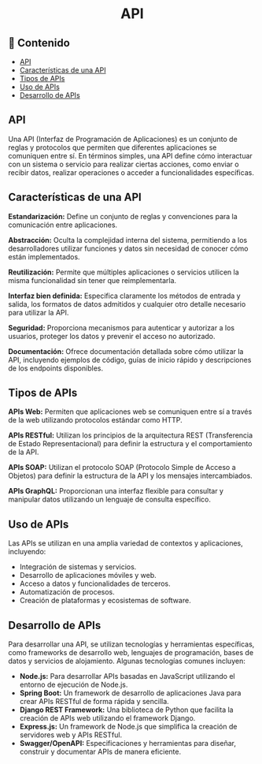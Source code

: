 <h1 align="center">API</h1>

<h2>📑 Contenido</h2>

- [API](#api)
- [Características de una API](#características-de-una-api)
- [Tipos de APIs](#tipos-de-apis)
- [Uso de APIs](#uso-de-apis)
- [Desarrollo de APIs](#desarrollo-de-apis)

## API

Una API (Interfaz de Programación de Aplicaciones) es un conjunto de reglas y protocolos que permiten que diferentes aplicaciones se comuniquen entre sí. En términos simples, una API define cómo interactuar con un sistema o servicio para realizar ciertas acciones, como enviar o recibir datos, realizar operaciones o acceder a funcionalidades específicas.

## Características de una API

**Estandarización:** Define un conjunto de reglas y convenciones para la comunicación entre aplicaciones.

**Abstracción:** Oculta la complejidad interna del sistema, permitiendo a los desarrolladores utilizar funciones y datos sin necesidad de conocer cómo están implementados.

**Reutilización:** Permite que múltiples aplicaciones o servicios utilicen la misma funcionalidad sin tener que reimplementarla.

**Interfaz bien definida:** Especifica claramente los métodos de entrada y salida, los formatos de datos admitidos y cualquier otro detalle necesario para utilizar la API.

**Seguridad:** Proporciona mecanismos para autenticar y autorizar a los usuarios, proteger los datos y prevenir el acceso no autorizado.

**Documentación:** Ofrece documentación detallada sobre cómo utilizar la API, incluyendo ejemplos de código, guías de inicio rápido y descripciones de los endpoints disponibles.

## Tipos de APIs

**APIs Web:** Permiten que aplicaciones web se comuniquen entre sí a través de la web utilizando protocolos estándar como HTTP.

**APIs RESTful:** Utilizan los principios de la arquitectura REST (Transferencia de Estado Representacional) para definir la estructura y el comportamiento de la API.

**APIs SOAP:** Utilizan el protocolo SOAP (Protocolo Simple de Acceso a Objetos) para definir la estructura de la API y los mensajes intercambiados.

**APIs GraphQL:** Proporcionan una interfaz flexible para consultar y manipular datos utilizando un lenguaje de consulta específico.

## Uso de APIs

Las APIs se utilizan en una amplia variedad de contextos y aplicaciones, incluyendo:

- Integración de sistemas y servicios.
- Desarrollo de aplicaciones móviles y web.
- Acceso a datos y funcionalidades de terceros.
- Automatización de procesos.
- Creación de plataformas y ecosistemas de software.

## Desarrollo de APIs

Para desarrollar una API, se utilizan tecnologías y herramientas específicas, como frameworks de desarrollo web, lenguajes de programación, bases de datos y servicios de alojamiento. Algunas tecnologías comunes incluyen:

- **Node.js:** Para desarrollar APIs basadas en JavaScript utilizando el entorno de ejecución de Node.js.
- **Spring Boot:** Un framework de desarrollo de aplicaciones Java para crear APIs RESTful de forma rápida y sencilla.
- **Django REST Framework:** Una biblioteca de Python que facilita la creación de APIs web utilizando el framework Django.
- **Express.js:** Un framework de Node.js que simplifica la creación de servidores web y APIs RESTful.
- **Swagger/OpenAPI:** Especificaciones y herramientas para diseñar, construir y documentar APIs de manera eficiente.
